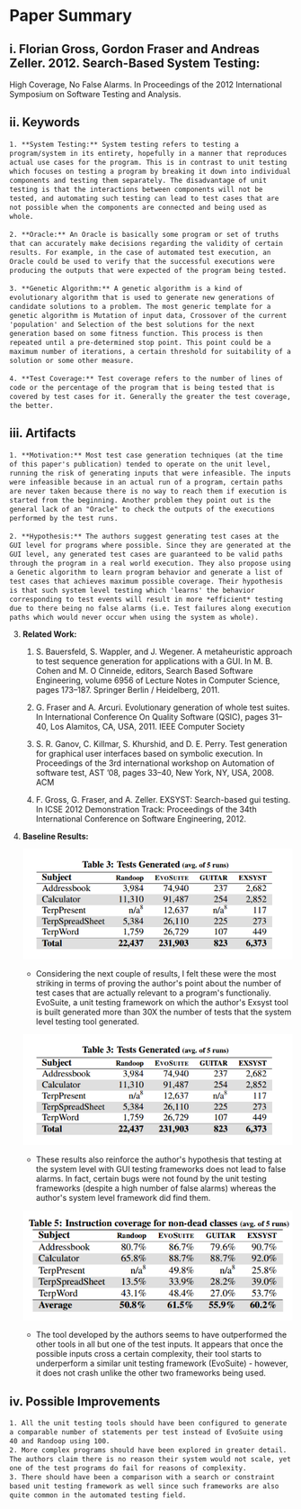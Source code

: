 # Paper Summary
## i. Florian Gross, Gordon Fraser and Andreas Zeller. 2012. Search-Based System Testing:
High Coverage, No False Alarms. In Proceedings of the 2012 International Symposium on Software Testing and Analysis.

## ii. Keywords


    1. **System Testing:** System testing refers to testing a program/system in its entirety, hopefully in a manner that reproduces actual use cases for the program. This is in contrast to unit testing which focuses on testing a program by breaking it down into individual components and testing them separately. The disadvantage of unit testing is that the interactions between components will not be tested, and automating such testing can lead to test cases that are not possible when the components are connected and being used as whole.

    2. **Oracle:** An Oracle is basically some program or set of truths that can accurately make decisions regarding the validity of certain results. For example, in the case of automated test execution, an Oracle could be used to verify that the successful executions were producing the outputs that were expected of the program being tested.

    3. **Genetic Algorithm:** A genetic algorithm is a kind of evolutionary algorithm that is used to generate new generations of candidate solutions to a problem. The most generic template for a genetic algorithm is Mutation of input data, Crossover of the current 'population' and Selection of the best solutions for the next generation based on some fitness function. This process is then repeated until a pre-determined stop point. This point could be a maximum number of iterations, a certain threshold for suitability of a solution or some other measure. 

    4. **Test Coverage:** Test coverage refers to the number of lines of code or the percentage of the program that is being tested that is covered by test cases for it. Generally the greater the test coverage, the better.


## iii. Artifacts

    1. **Motivation:** Most test case generation techniques (at the time of this paper's publication) tended to operate on the unit level, running the risk of generating inputs that were infeasible. The inputs were infeasible because in an actual run of a program, certain paths are never taken because there is no way to reach them if execution is started from the beginning. Another problem they point out is the general lack of an "Oracle" to check the outputs of the executions performed by the test runs. 
     
    2. **Hypothesis:** The authors suggest generating test cases at the GUI level for programs where possible. Since they are generated at the GUI level, any generated test cases are guaranteed to be valid paths through the program in a real world execution. They also propose using a Genetic algorithm to learn program behavior and generate a list of test cases that achieves maximum possible coverage. Their hypothesis is that such system level testing which 'learns' the behavior corresponding to test events will result in more *efficient* testing due to there being no false alarms (i.e. Test failures along execution paths which would never occur when using the system as whole).

3. **Related Work:**
    
    1. S. Bauersfeld, S. Wappler, and J. Wegener. A metaheuristic
    approach to test sequence generation for applications with a
    GUI. In M. B. Cohen and M. O Cinneide, editors, Search
    Based Software Engineering, volume 6956 of Lecture Notes
    in Computer Science, pages 173–187. Springer Berlin /
    Heidelberg, 2011.

    2. G. Fraser and A. Arcuri. Evolutionary generation of whole
    test suites. In International Conference On Quality Software
    (QSIC), pages 31–40, Los Alamitos, CA, USA, 2011. IEEE
    Computer Society

    3. S. R. Ganov, C. Killmar, S. Khurshid, and D. E. Perry. Test
    generation for graphical user interfaces based on symbolic
    execution. In Proceedings of the 3rd international workshop
    on Automation of software test, AST ’08, pages 33–40, New
    York, NY, USA, 2008. ACM

    4. F. Gross, G. Fraser, and A. Zeller. EXSYST: Search-based
    gui testing. In ICSE 2012 Demonstration Track: Proceedings
    of the 34th International Conference on Software
    Engineering, 2012.

4. **Baseline Results:**
    
    ![Tests Generated](img/results-tests_gen.png)

    - Considering the next couple of results, I felt these were the most striking in terms of proving the author's point about the number of test cases that are actually relevant to a program's functionaliy. EvoSuite, a unit testing framework on which the author's Exsyst tool is built generated more than 30X the number of tests that the system level testing tool generated.

    ![Failing Tests](img/results-tests_gen.png)

    - These results also reinforce the author's hypothesis that testing at the system level with GUI testing frameworks does not lead to false alarms. In fact, certain bugs were not found by the unit testing frameworks (despite a high number of false alarms) whereas the author's system level framework did find them.

    
    ![Code Coverage](img/results-code_coverage.png)

    - The tool developed by the authors seems to have outperformed the other tools in all but one of the test inputs. It appears that once the possible inputs cross a certain complexity, their tool starts to underperform a similar unit testing framework (EvoSuite) - however, it does not crash unlike the other two frameworks being used.
    

## iv. Possible Improvements

    1. All the unit testing tools should have been configured to generate a comparable number of statements per test instead of EvoSuite using 40 and Randoop using 100.
    2. More complex programs should have been explored in greater detail. The authors claim there is no reason their system would not scale, yet one of the test programs do fail for reasons of complexity.
    3. There should have been a comparison with a search or constraint based unit testing framework as well since such frameworks are also quite common in the automated testing field.